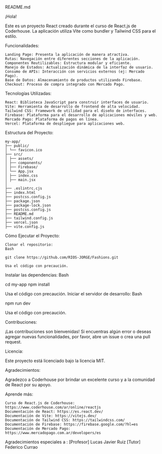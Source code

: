README.md

¡Hola!

Este es un proyecto React creado durante el curso de React.js de Coderhouse. La aplicación utiliza Vite como bundler y Tailwind CSS para el estilo.

Funcionalidades:

    Landing Page: Presenta la aplicación de manera atractiva.
    Rutas: Navegación entre diferentes secciones de la aplicación.
    Componentes Reutilizables: Estructura modular y eficiente.
    Manejo de Estados: Actualización dinámica de la interfaz de usuario.
    Consumo de APIs: Interacción con servicios externos (ej: Mercado Pago).
    Base de Datos: Almacenamiento de productos utilizando Firebase.
    Checkout: Proceso de compra integrado con Mercado Pago.

Tecnologías Utilizadas:

    React: Biblioteca JavaScript para construir interfaces de usuario.
    Vite: Herramienta de desarrollo de frontend de alta velocidad.
    Tailwind CSS: Framework de utilidad para el diseño de interfaces.
    Firebase: Plataforma para el desarrollo de aplicaciones móviles y web.
    Mercado Pago: Plataforma de pagos en línea.
    Vercel: Plataforma de despliegue para aplicaciones web.

Estructura del Proyecto:

    my-app/
    ├── public/
    │ └── favicon.ico
    ├── src/
    │ ├── assets/
    │ ├── components/
    │ ├── Firebase/
    │ └── App.jsx
    │ ├── index.css
    │ ├── main.jsx
    │  
    ├── .eslintrc.cjs
    ├── index.html
    ├── postcss.config.js
    ├── package.json
    ├── package-lock.json
    ├── postcss.config.js
    ├── README.md
    ├── tailwind.config.js
    ├── vercel.json
    ├── vite.config.js

Cómo Ejecutar el Proyecto:

    Clonar el repositorio:
    Bash

    git clone https://github.com/RIOS-JORGE/Fashions.git

    Usa el código con precaución.

Instalar las dependencias:
Bash

cd my-app
npm install

Usa el código con precaución.
Iniciar el servidor de desarrollo:
Bash

npm run dev

Usa el código con precaución.

Contribuciones:

¡Las contribuciones son bienvenidas! Si encuentras algún error o deseas agregar nuevas funcionalidades, por favor, abre un issue o crea una pull request.

Licencia:

Este proyecto está licenciado bajo la licencia MIT.

Agradecimientos:

Agradezco a Coderhouse por brindar un excelente curso y a la comunidad de React por su apoyo.

Aprende más:

    Curso de React.js de Coderhouse: https://www.coderhouse.com/ar/online/reactjs
    Documentación de React: https://es.react.dev/
    Documentación de Vite: https://vitejs.dev/
    Documentación de Tailwind CSS: https://tailwindcss.com/
    Documentación de Firebase: https://firebase.google.com/?hl=es
    Documentación de Mercado Pago: https://www.mercadopago.com.ar/developers/es

Agradecimientos especiales a :
    [Profesor] Lucas Javier Ruiz
    [Tutor] Federico Currao
